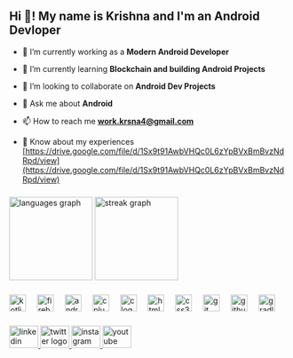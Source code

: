 <h2 align="left">Hi 👋! My name is Krishna and I'm an Android Devloper</h2>

- 🔭 I’m currently working as a **Modern Android Developer**

- 🌱 I’m currently learning **Blockchain and building Android Projects**

- 👯 I’m looking to collaborate on **Android Dev Projects**

- 💬 Ask me about **Android**

- 📫 How to reach me **work.krsna4@gmail.com**

- 📄 Know about my experiences [https://drive.google.com/file/d/1Sx9t91AwbVHQc0L6zYpBVxBmBvzNdRpd/view](https://drive.google.com/file/d/1Sx9t91AwbVHQc0L6zYpBVxBmBvzNdRpd/view)

###

<div align="left">
  <img src="https://github-readme-stats.vercel.app/api/top-langs?username=iShinzoo&locale=en&hide_title=false&layout=compact&card_width=320&langs_count=5&theme=default&hide_border=false" height="150" alt="languages graph"  />
  <img src="https://streak-stats.demolab.com?user=iShinzoo&locale=en&mode=daily&theme=default&hide_border=false&border_radius=5" height="150" alt="streak graph"  />
</div>

###

<div align="left">
  <img src="https://skillicons.dev/icons?i=kotlin" height="30" alt="kotlin logo"  />
  <img width="12" />
  <img src="https://skillicons.dev/icons?i=firebase" height="30" alt="firebase logo"  />
  <img width="12" />
  <img src="https://skillicons.dev/icons?i=androidstudio" height="30" alt="androidstudio logo"  />
  <img width="12" />
  <img src="https://skillicons.dev/icons?i=cpp" height="30" alt="cplusplus logo"  />
  <img width="12" />
  <img src="https://skillicons.dev/icons?i=c" height="30" alt="c logo"  />
  <img width="12" />
  <img src="https://skillicons.dev/icons?i=html" height="30" alt="html5 logo"  />
  <img width="12" />
  <img src="https://skillicons.dev/icons?i=css" height="30" alt="css3 logo"  />
  <img width="12" />
  <img src="https://skillicons.dev/icons?i=git" height="30" alt="git logo"  />
  <img width="12" />
  <img src="https://skillicons.dev/icons?i=github" height="30" alt="github logo"  />
  <img width="12" />
  <img src="https://skillicons.dev/icons?i=gradle" height="30" alt="gradle logo"  />
</div>

###

<div align="left">
  <a href="https://www.linkedin.com/in/krishna-thakur000/" target="_blank">
    <img src="https://raw.githubusercontent.com/maurodesouza/profile-readme-generator/master/src/assets/icons/social/linkedin/default.svg" width="52" height="40" alt="linkedin logo"  />
  </a>
  <a href="https://twitter.com/fake_krnsa" target="_blank">
    <img src="https://raw.githubusercontent.com/maurodesouza/profile-readme-generator/master/src/assets/icons/social/twitter/default.svg" width="52" height="40" alt="twitter logo"  />
  </a>
  <a href="https://www.instagram.com/kk_krsna/?next=%2Fkrsna_xo%2F" target="_blank">
    <img src="https://raw.githubusercontent.com/maurodesouza/profile-readme-generator/master/src/assets/icons/social/instagram/default.svg" width="52" height="40" alt="instagram logo"  />
  </a>
  <a href="https://www.youtube.com/channel/UCDk8FPbI5tWKVtVqPLm6pFg" target="_blank">
    <img src="https://raw.githubusercontent.com/maurodesouza/profile-readme-generator/master/src/assets/icons/social/youtube/default.svg" width="52" height="40" alt="youtube logo"  />
  </a>
</div>


